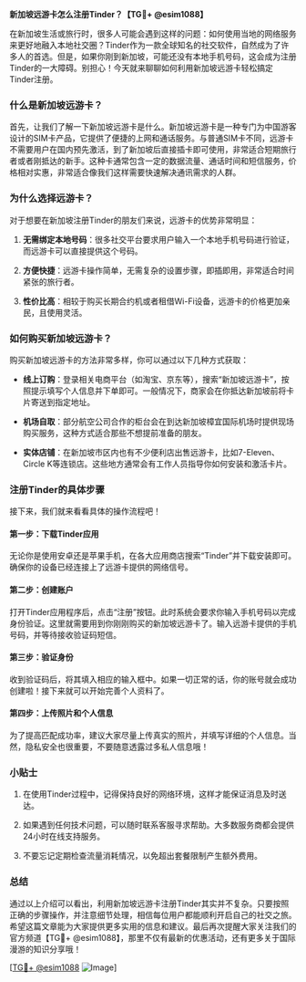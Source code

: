 **新加坡远游卡怎么注册Tinder？【TG💪+ @esim1088】**

在新加坡生活或旅行时，很多人可能会遇到这样的问题：如何使用当地的网络服务来更好地融入本地社交圈？Tinder作为一款全球知名的社交软件，自然成为了许多人的首选。但是，如果你刚到新加坡，可能还没有本地手机号码，这会成为注册Tinder的一大障碍。别担心！今天就来聊聊如何利用新加坡远游卡轻松搞定Tinder注册。

### 什么是新加坡远游卡？

首先，让我们了解一下新加坡远游卡是什么。新加坡远游卡是一种专门为中国游客设计的SIM卡产品，它提供了便捷的上网和通话服务。与普通SIM卡不同，远游卡不需要用户在国内预先激活，到了新加坡后直接插卡即可使用，非常适合短期旅行者或者刚抵达的新手。这种卡通常包含一定的数据流量、通话时间和短信服务，价格相对实惠，非常适合像我们这样需要快速解决通讯需求的人群。

### 为什么选择远游卡？

对于想要在新加坡注册Tinder的朋友们来说，远游卡的优势非常明显：

1. **无需绑定本地号码**：很多社交平台要求用户输入一个本地手机号码进行验证，而远游卡可以直接提供这个号码。
   
2. **方便快捷**：远游卡操作简单，无需复杂的设置步骤，即插即用，非常适合时间紧张的旅行者。

3. **性价比高**：相较于购买长期合约机或者租借Wi-Fi设备，远游卡的价格更加亲民，且使用灵活。

### 如何购买新加坡远游卡？

购买新加坡远游卡的方法非常多样，你可以通过以下几种方式获取：

- **线上订购**：登录相关电商平台（如淘宝、京东等），搜索“新加坡远游卡”，按照提示填写个人信息并下单即可。一般情况下，商家会在你抵达新加坡前将卡片寄送到指定地址。
  
- **机场自取**：部分航空公司合作的柜台会在到达新加坡樟宜国际机场时提供现场购买服务，这种方式适合那些不想提前准备的朋友。

- **实体店铺**：在新加坡市区内也有不少便利店出售远游卡，比如7-Eleven、Circle K等连锁店。这些地方通常会有工作人员指导你如何安装和激活卡片。

### 注册Tinder的具体步骤

接下来，我们就来看看具体的操作流程吧！

#### 第一步：下载Tinder应用
无论你是使用安卓还是苹果手机，在各大应用商店搜索“Tinder”并下载安装即可。确保你的设备已经连接上了远游卡提供的网络信号。

#### 第二步：创建账户
打开Tinder应用程序后，点击“注册”按钮。此时系统会要求你输入手机号码以完成身份验证。这里就需要用到你刚刚购买的新加坡远游卡了。输入远游卡提供的手机号码，并等待接收验证码短信。

#### 第三步：验证身份
收到验证码后，将其填入相应的输入框中。如果一切正常的话，你的账号就会成功创建啦！接下来就可以开始完善个人资料了。

#### 第四步：上传照片和个人信息
为了提高匹配成功率，建议大家尽量上传真实的照片，并填写详细的个人信息。当然，隐私安全也很重要，不要随意透露过多私人信息哦！

### 小贴士

1. 在使用Tinder过程中，记得保持良好的网络环境，这样才能保证消息及时送达。
   
2. 如果遇到任何技术问题，可以随时联系客服寻求帮助。大多数服务商都会提供24小时在线支持服务。

3. 不要忘记定期检查流量消耗情况，以免超出套餐限制产生额外费用。

### 总结

通过以上介绍可以看出，利用新加坡远游卡注册Tinder其实并不复杂。只要按照正确的步骤操作，并注意细节处理，相信每位用户都能顺利开启自己的社交之旅。希望这篇文章能为大家提供更多实用的信息和建议。最后再次提醒大家关注我们的官方频道【TG💪+ @esim1088】，那里不仅有最新的优惠活动，还有更多关于国际漫游的知识分享哦！

[[TG💪+ @esim1088](https://t.me/s/esim1088) ![Image](https://i.postimg.cc/4NQfJmqS/Snipaste-2025-05-13-00-14-12.png)]